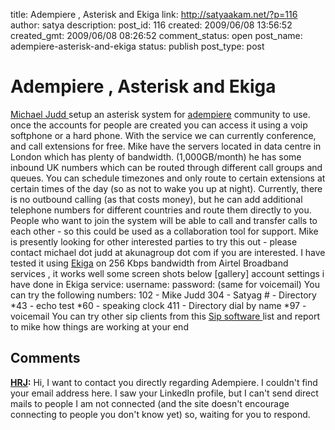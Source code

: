 title: Adempiere , Asterisk and Ekiga
link: http://satyaakam.net/?p=116
author: satya
description: 
post_id: 116
created: 2009/06/08 13:56:52
created_gmt: 2009/06/08 08:26:52
comment_status: open
post_name: adempiere-asterisk-and-ekiga
status: publish
post_type: post

# Adempiere , Asterisk and Ekiga

[Michael Judd ](http://www.mikejudd.com/) setup an asterisk system for [adempiere](http://www.adempiere.org) community to use. once the accounts for people are created you can access it using a voip softphone or a hard phone. With the service we can currently conference, and call extensions for free. Mike have the servers located in data centre in London which has plenty of bandwidth. (1,000GB/month) he has some inbound UK numbers which can be routed through different call groups and queues. You can schedule timezones and only route to certain extensions at certain times of the day (so as not to wake you up at night). Currently, there is no outbound calling (as that costs money), but he can add additional telephone numbers for different countries and route them directly to you. People who want to join the system will be able to call and transfer calls to each other - so this could be used as a collaboration tool for support. Mike is presently looking for other interested parties to try this out - please contact michael dot judd at akunagroup dot com if you are interested. I have tested it using [Ekiga](http://www.ekiga.org) on 256 Kbps bandwidth from Airtel Broadband services , it works well some screen shots below [gallery] account settings i have done in Ekiga service: username: password: (same for voicemail) You can try the following numbers: 102 - Mike Judd 304 - Satyag # - Directory *43 - echo test *60 - speaking clock 411 - Directory dial by name *97 - voicemail You can try other sip clients from this [Sip software ](http://en.wikipedia.org/wiki/List_of_SIP_software#SIP_clients) list and report to mike how things are working at your end

## Comments

**[HRJ](#8 "2009-07-06 14:24:03"):** Hi, I want to contact you directly regarding Adempiere. I couldn't find your email address here. I saw your LinkedIn profile, but I can't send direct mails to people I am not connected (and the site doesn't encourage connecting to people you don't know yet) so, waiting for you to respond.

